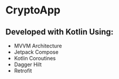 # CryptoApp

## Developed with Kotlin Using:
- MVVM Architecture
- Jetpack Compose
- Kotlin Coroutines
- Dagger Hilt
- Retrofit
